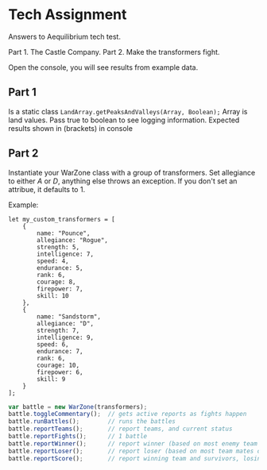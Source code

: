 # Tech Assignment

Answers to Aequilibrium tech test.

Part 1. The Castle Company.
Part 2. Make the transformers fight.


Open the console, you will see results from example data.

## Part 1

Is a static class
`LandArray.getPeaksAndValleys(Array, Boolean);`
Array is land values.
Pass true to boolean to see logging information.
Expected results shown in (brackets) in console

## Part 2

Instantiate your WarZone class with a group of transformers. 
Set allegiance to either *A* or *D*, anything else throws an exception. 
If you don't set an attribue, it defaults to 1.

Example:
```
let my_custom_transformers = [
	{
		name: "Pounce",
		allegiance: "Rogue",
		strength: 5,
		intelligence: 7,
		speed: 4,
		endurance: 5,
		rank: 6,
		courage: 8,
		firepower: 7,
		skill: 10
	},
	{
		name: "Sandstorm",
		allegiance: "D",
		strength: 7,
		intelligence: 9,
		speed: 6,
		endurance: 7,
		rank: 6,
		courage: 10,
		firepower: 6,
		skill: 9
	}
];
```

```javascript 
var battle = new WarZone(transformers);
battle.toggleCommentary();	// gets active reports as fights happen
battle.runBattles();		// runs the battles
battle.reportTeams();		// report teams, and current status
battle.reportFights(); 		// 1 battle
battle.reportWinner();		// report winner (based on most enemy team destroyed)
battle.reportLoser();		// report loser (based on most team mates destroyed)
battle.reportScore();		// report winning team and survivors, losing team and survivors
```